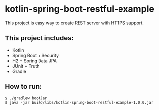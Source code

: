 # kotlin-spring-boot-restful-example

This project is easy way to create REST server with HTTPS support.

## This project includes:
- Kotlin
- Spring Boot + Security
- H2 + Spring Data JPA
- JUnit + Truth
- Gradle

## How to run:
```
$ ./gradlew bootJar
$ java -jar build/libs/kotlin-spring-boot-restful-example-1.0.0.jar
```
